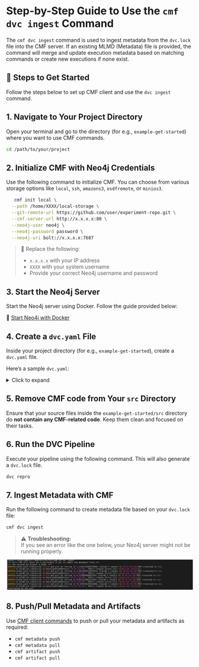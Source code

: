 # Step-by-Step Guide to Use the `cmf dvc ingest` Command

The `cmf dvc ingest` command is used to ingest metadata from the `dvc.lock` file into the CMF server. If an existing MLMD (Metadata) file is provided, the command will merge and update execution metadata based on matching commands or create new executions if none exist.


## 📌 Steps to Get Started

Follow the steps below to set up CMF client and use the `dvc ingest` command.


## 1. Navigate to Your Project Directory

Open your terminal and go to the directory (for e.g., `example-get-started`) where you want to use CMF commands.

```bash
cd /path/to/your/project
```


## 2. Initialize CMF with Neo4j Credentials

Use the following command to initialize CMF. You can choose from various storage options like `local`, `ssh`, `amazons3`, `osdfremote`, or `minios3`.

```bash
   cmf init local \
  --path /home/XXXX/local-storage \
  --git-remote-url https://github.com/user/experiment-repo.git \
  --cmf-server-url http://x.x.x.x:80 \
  --neo4j-user neo4j \
  --neo4j-password password \
  --neo4j-uri bolt://x.x.x.x:7687
```

> 🔁 Replace the following:
> - `x.x.x.x` with your IP address  
> - `XXXX` with your system username  
> - Provide your correct Neo4j username and password



## 3. Start the Neo4j Server

Start the Neo4j server using Docker. Follow the guide provided below:

📄 [Start Neo4j with Docker ](./neo4j_docker.md)



## 4. Create a `dvc.yaml` File

Inside your project directory (for e.g., `example-get-started`), create a `dvc.yaml` file.

Here’s a sample `dvc.yaml`:

<details>
<summary>Click to expand</summary>

```yaml
stages:
  prepare:
    cmd: python src/parse.py artifacts/data.xml.gz artifacts/parsed/
    deps:
      - artifacts/data.xml.gz
    outs:
      - artifacts/parsed/train.tsv
      - artifacts/parsed/test.tsv

  featurize:
    cmd: python src/featurize.py artifacts/parsed/ artifacts/features/
    deps:
      - artifacts/parsed/train.tsv
      - artifacts/parsed/test.tsv
    outs:
      - artifacts/features/train.pkl
      - artifacts/features/test.pkl

  train:
    cmd: python src/train.py artifacts/features/ artifacts/model/
    deps:
      - artifacts/features/train.pkl
      - artifacts/features/test.pkl
    outs:
      - artifacts/model/model.pkl

  test:
    cmd: python src/test.py artifacts/model/ artifacts/features/ artifacts/test_results/
    deps:
      - artifacts/model/model.pkl
    outs:
      - artifacts/test_results/prc.json
      - artifacts/test_results/roc.json
      - artifacts/test_results/scores.json
```

</details>



## 5. Remove CMF code from Your `src` Directory

Ensure that your source files inside the `example-get-started/src` directory do **not contain any CMF-related code**. Keep them clean and focused on their tasks.



## 6. Run the DVC Pipeline

Execute your pipeline using the following command. This will also generate a `dvc.lock` file.

```bash
dvc repro
```


## 7. Ingest Metadata with CMF

Run the following command to create metadata file based on your `dvc.lock` file:

```bash
cmf dvc ingest
```

> ⚠️ **Troubleshooting:**  
> If you see an error like the one below, your Neo4j server might not be running properly.

![neo4j-error](../assets/neo4j.PNG)


## 8. Push/Pull Metadata and Artifacts

Use [CMF client commands](./cmf_client.md) to push or pull your metadata and artifacts as required:

- `cmf metadata push`
- `cmf metadata pull`
- `cmf artifact push`
- `cmf artifact pull`
